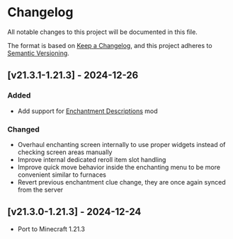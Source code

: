 # Changelog
All notable changes to this project will be documented in this file.

The format is based on [Keep a Changelog](https://keepachangelog.com/en/1.0.0/),
and this project adheres to [Semantic Versioning](https://semver.org/spec/v2.0.0.html).

## [v21.3.1-1.21.3] - 2024-12-26
### Added
- Add support for [Enchantment Descriptions](https://modrinth.com/mod/enchantment-descriptions) mod
### Changed
- Overhaul enchanting screen internally to use proper widgets instead of checking screen areas manually
- Improve internal dedicated reroll item slot handling
- Improve quick move behavior inside the enchanting menu to be more convenient similar to furnaces
- Revert previous enchantment clue change, they are once again synced from the server

## [v21.3.0-1.21.3] - 2024-12-24
- Port to Minecraft 1.21.3
